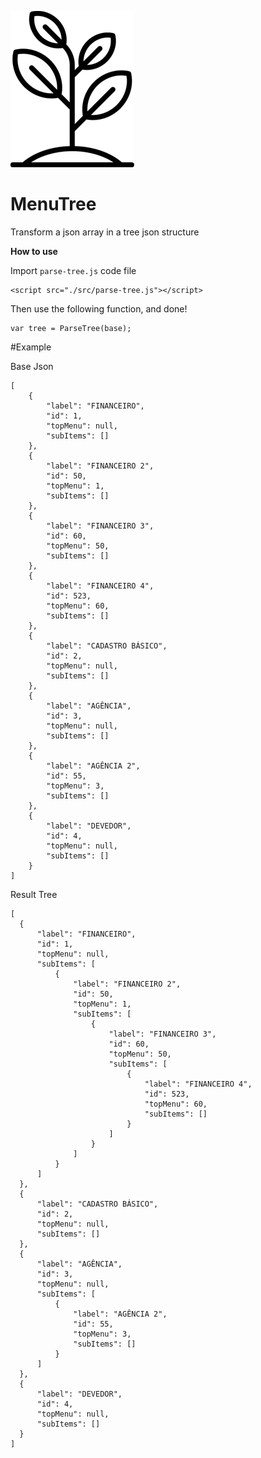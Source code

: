 <p><img src="https://raw.githubusercontent.com/wictorChaves/MenuTree/master/img/icon.png"></p>

# MenuTree

Transform a json array in a tree json structure

**How to use**

Import `parse-tree.js` code file

    <script src="./src/parse-tree.js"></script>
    
Then use the following function, and done!

    var tree = ParseTree(base);
    
#Example

Base Json

    [
        {
            "label": "FINANCEIRO",
            "id": 1,
            "topMenu": null,
            "subItems": []
        },
        {
            "label": "FINANCEIRO 2",
            "id": 50,
            "topMenu": 1,
            "subItems": []
        },
        {
            "label": "FINANCEIRO 3",
            "id": 60,
            "topMenu": 50,
            "subItems": []
        },
        {
            "label": "FINANCEIRO 4",
            "id": 523,
            "topMenu": 60,
            "subItems": []
        },
        {
            "label": "CADASTRO BÁSICO",
            "id": 2,
            "topMenu": null,
            "subItems": []
        },
        {
            "label": "AGÊNCIA",
            "id": 3,
            "topMenu": null,
            "subItems": []
        },
        {
            "label": "AGÊNCIA 2",
            "id": 55,
            "topMenu": 3,
            "subItems": []
        },
        {
            "label": "DEVEDOR",
            "id": 4,
            "topMenu": null,
            "subItems": []
        }
    ]
    
  Result Tree
  
    [
      {
          "label": "FINANCEIRO",
          "id": 1,
          "topMenu": null,
          "subItems": [
              {
                  "label": "FINANCEIRO 2",
                  "id": 50,
                  "topMenu": 1,
                  "subItems": [
                      {
                          "label": "FINANCEIRO 3",
                          "id": 60,
                          "topMenu": 50,
                          "subItems": [
                              {
                                  "label": "FINANCEIRO 4",
                                  "id": 523,
                                  "topMenu": 60,
                                  "subItems": []
                              }
                          ]
                      }
                  ]
              }
          ]
      },
      {
          "label": "CADASTRO BÁSICO",
          "id": 2,
          "topMenu": null,
          "subItems": []
      },
      {
          "label": "AGÊNCIA",
          "id": 3,
          "topMenu": null,
          "subItems": [
              {
                  "label": "AGÊNCIA 2",
                  "id": 55,
                  "topMenu": 3,
                  "subItems": []
              }
          ]
      },
      {
          "label": "DEVEDOR",
          "id": 4,
          "topMenu": null,
          "subItems": []
      }
    ]
